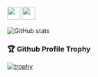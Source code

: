 <a href="mailto:atulbhardwaj219@gmail.com"><img src="https://img.shields.io/badge/Gmail-D14836?style=for-the-badge&logo=gmail&logoColor=white" height=30></a>
 <a href="https://in.linkedin.com/in/atul-bhardwaj-20b276112"><img src="https://img.shields.io/badge/LinkedIn-0077B5?style=for-the-badge&logo=linkedin&logoColor=white" height=30></a>

![GitHub stats](https://github-readme-stats.vercel.app/api?username=atulbhardwaj219&show_icons=true&theme=tokyonight)

### 🏆 Github Profile Trophy

[![trophy](https://github-profile-trophy.vercel.app/?username=atulbhardwaj219&theme=monokai&margin-w=15&margin-h=15&&no-frame=true&row=1)](https://github.com/ryo-ma/github-profile-trophy)

